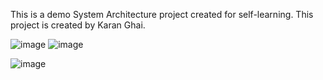 This is a demo System Architecture project created for self-learning.
This project is created by Karan Ghai.

![image](https://github.com/karanghai9/systemArchitectureDemo1/assets/37792167/5274cb78-1387-47b7-af62-0406bc303187)    ![image](https://github.com/karanghai9/systemArchitectureDemo1/assets/37792167/48d9fbbd-d25c-4980-8be8-fe1aceefe967) 

![image](https://github.com/karanghai9/systemArchitectureDemo1/assets/37792167/0705ef2d-ac4f-4ecf-9ccc-f0df7e537b5b)


